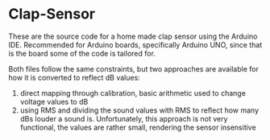 # Clap-Sensor
These are the source code for a home made clap sensor using the Arduino IDE. Recommended for Arduino boards, specifically Arduino UNO, since that is the board some of the code is tailored for.

Both files follow the same constraints, but two approaches are available for how it is converted to reflect dB values:

1. direct mapping through calibration, basic arithmetic used to change voltage values to dB
2. using RMS and dividing the sound values with RMS to reflect how many dBs louder a sound is. Unfortunately, this approach is not very functional, the values are rather small, rendering the sensor insensitive

